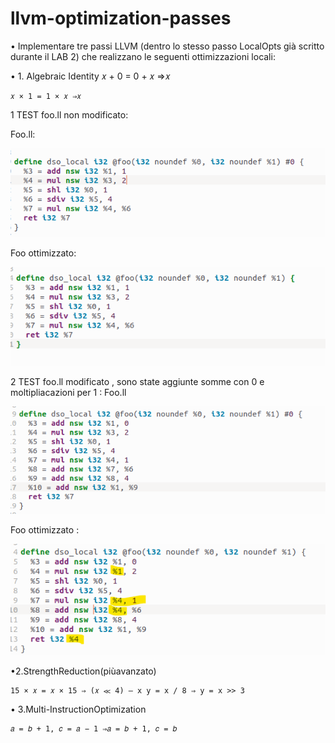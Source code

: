 # llvm-optimization-passes

• Implementare tre passi LLVM (dentro lo stesso passo LocalOpts già scritto durante il LAB 2) che realizzano le seguenti ottimizzazioni locali:

• 1. Algebraic Identity 𝑥 + 0 = 0 + 𝑥 ⇒𝑥

```
𝑥 × 1 = 1 × 𝑥 ⇒𝑥
```
 1 TEST foo.ll non modificato: 
 
 Foo.ll:
 
 ![alt text](<pictures/Pasted image 20240406120921.png>)
 
 Foo ottimizzato:
 
 ![alt text](<pictures/Pasted image 20240406121001.png>)
 
 2 TEST foo.ll modificato , sono state aggiunte somme con 0 e moltipliacazioni per 1 :
 Foo.ll
 
 ![alt text](<pictures/Pasted image 20240406121227.png>)
 
 Foo ottimizzato :
 
 ![alt text](<pictures/Pasted image 20240406121445.png>)

•2.StrengthReduction(piùavanzato)

```
15 × 𝑥 = 𝑥 × 15 ⇒ (𝑥 ≪ 4) – x y = x / 8 ⇒ y = x >> 3
```

• 3.Multi-InstructionOptimization

```
𝑎 = 𝑏 + 1, 𝑐 = 𝑎 − 1 ⇒𝑎 = 𝑏 + 1, 𝑐 = 𝑏
```
